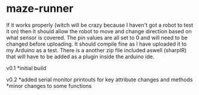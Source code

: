 # maze-runner
If it works properly (witch will be crazy because I haven't got a robot to test it on) then it should allow the robot to move and change direction based on what sensor is covered. The pin values are all set to 0 and will need to be changed before uploading. It should compile fine as I have uploaded it to my Arduino as a test. There is a another zip file included aswell (sharpIR) that will have to be added as a plugin inside the arduino ide.

v0.1
  *initial build
  
v0.2
  *added serial monitor printouts for key attribute changes and methods
  *minor changes to some functions
